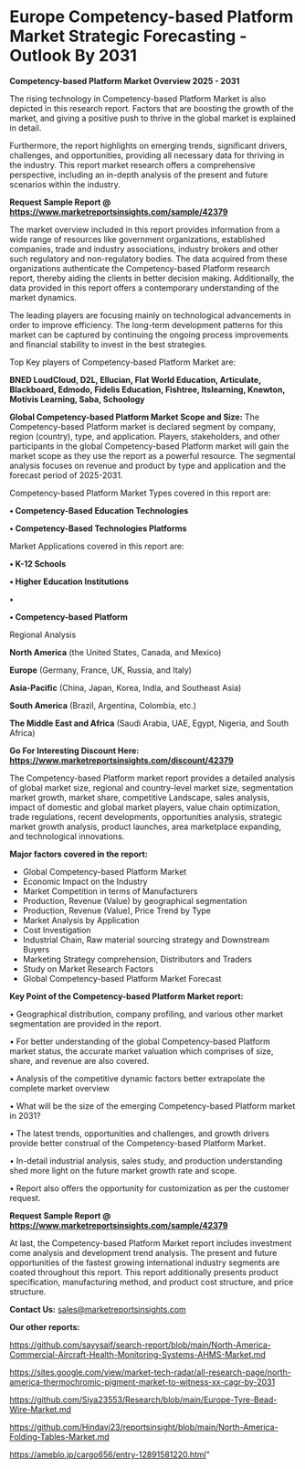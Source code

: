 # Europe Competency-based Platform Market Strategic Forecasting - Outlook By 2031

<Strong> Competency-based Platform Market Overview 2025 - 2031</strong>

The rising technology in Competency-based Platform Market is also depicted in this research report. Factors that are boosting the growth of the market, and giving a positive push to thrive in the global market is explained in detail.

Furthermore, the report highlights on emerging trends, significant drivers, challenges, and opportunities, providing all necessary data for thriving in the industry. This report market research offers a comprehensive perspective, including an in-depth analysis of the present and future scenarios within the industry.

<strong>Request Sample Report @ <a href=https://www.marketreportsinsights.com/sample/42379>https://www.marketreportsinsights.com/sample/42379</a></strong>

The market overview included in this report provides information from a wide range of resources like government organizations, established companies, trade and industry associations, industry brokers and other such regulatory and non-regulatory bodies. The data acquired from these organizations authenticate the Competency-based Platform research report, thereby aiding the clients in better decision making. Additionally, the data provided in this report offers a contemporary understanding of the market dynamics.

The leading players are focusing mainly on technological advancements in order to improve efficiency. The long-term development patterns for this market can be captured by continuing the ongoing process improvements and financial stability to invest in the best strategies.

Top Key players of Competency-based Platform Market are:

<strong>BNED LoudCloud, D2L, Ellucian, Flat World Education, Articulate, Blackboard, Edmodo, Fidelis Education, Fishtree, Itslearning, Knewton, Motivis Learning, Saba, Schoology</strong>

<strong><b>Global Competency-based Platform Market Scope and Size:</b></strong>
The Competency-based Platform market is declared segment by company, region (country), type, and application. Players, stakeholders, and other participants in the global Competency-based Platform market will gain the market scope as they use the report as a powerful resource. The segmental analysis focuses on revenue and product by type and application and the forecast period of 2025-2031.

Competency-based Platform Market Types covered in this report are:

<strong>•  Competency-Based Education Technologies

•  Competency-Based Technologies Platforms</strong>

Market Applications covered in this report are:

<strong>•  K-12 Schools

•  Higher Education Institutions

•  

•  Competency-based Platform</strong> 

Regional Analysis

<strong>North America</strong> (the United States, Canada, and Mexico)

<strong>Europe</strong> (Germany, France, UK, Russia, and Italy)

<strong>Asia-Pacific</strong> (China, Japan, Korea, India, and Southeast Asia)

<strong>South America</strong> (Brazil, Argentina, Colombia, etc.)

<strong>The Middle East and Africa</strong> (Saudi Arabia, UAE, Egypt, Nigeria, and South Africa)

<strong>Go For Interesting Discount Here: <a href=https://www.marketreportsinsights.com/discount/42379>https://www.marketreportsinsights.com/discount/42379</a></strong>

The Competency-based Platform market report provides a detailed analysis of global market size, regional and country-level market size, segmentation market growth, market share, competitive Landscape, sales analysis, impact of domestic and global market players, value chain optimization, trade regulations, recent developments, opportunities analysis, strategic market growth analysis, product launches, area marketplace expanding, and technological innovations.

<strong><b>Major factors covered in the report:</b></strong>
<ul>
  <li>Global Competency-based Platform Market </li>
  <li>Economic Impact on the Industry</li>
  <li>Market Competition in terms of Manufacturers</li>
  <li>Production, Revenue (Value) by geographical segmentation</li>
  <li>Production, Revenue (Value), Price Trend by Type</li>
  <li>Market Analysis by Application</li>
  <li>Cost Investigation</li>
  <li>Industrial Chain, Raw material sourcing strategy and Downstream Buyers</li>
  <li>Marketing Strategy comprehension, Distributors and Traders</li>
  <li>Study on Market Research Factors</li>
  <li>Global Competency-based Platform Market Forecast</li>
</ul>

<strong><b>Key Point of the Competency-based Platform Market report:</b></strong>

• Geographical distribution, company profiling, and various other market segmentation are provided in the report.

• For better understanding of the global Competency-based Platform market status, the accurate market valuation which comprises of size, share, and revenue are also covered.

• Analysis of the competitive dynamic factors better extrapolate the complete market overview

• What will be the size of the emerging Competency-based Platform market in 2031?

• The latest trends, opportunities and challenges, and growth drivers provide better construal of the Competency-based Platform Market.

• In-detail industrial analysis, sales study, and production understanding shed more light on the future market growth rate and scope.

• Report also offers the opportunity for customization as per the customer request.

<strong>Request Sample Report @ <a href=https://www.marketreportsinsights.com/sample/42379>https://www.marketreportsinsights.com/sample/42379</a></strong>

At last, the Competency-based Platform Market report includes investment come analysis and development trend analysis. The present and future opportunities of the fastest growing international industry segments are coated throughout this report. This report additionally presents product specification, manufacturing method, and product cost structure, and price structure.

<strong>Contact Us:</strong>
sales@marketreportsinsights.com

<strong>Our other reports:</strong>

<a href=https://github.com/sayysaif/search-report/blob/main/North-America-Commercial-Aircraft-Health-Monitoring-Systems-AHMS-Market.md>https://github.com/sayysaif/search-report/blob/main/North-America-Commercial-Aircraft-Health-Monitoring-Systems-AHMS-Market.md</a>

<a href=https://sites.google.com/view/market-tech-radar/all-research-page/north-america-thermochromic-pigment-market-to-witness-xx-cagr-by-2031>https://sites.google.com/view/market-tech-radar/all-research-page/north-america-thermochromic-pigment-market-to-witness-xx-cagr-by-2031</a>

<a href=https://github.com/Siya23553/Research/blob/main/Europe-Tyre-Bead-Wire-Market.md>https://github.com/Siya23553/Research/blob/main/Europe-Tyre-Bead-Wire-Market.md</a>

<a href=https://github.com/Hindavi23/reportsinsight/blob/main/North-America-Folding-Tables-Market.md>https://github.com/Hindavi23/reportsinsight/blob/main/North-America-Folding-Tables-Market.md</a>

<a href=https://ameblo.jp/cargo656/entry-12891581220.html>https://ameblo.jp/cargo656/entry-12891581220.html</a>"
